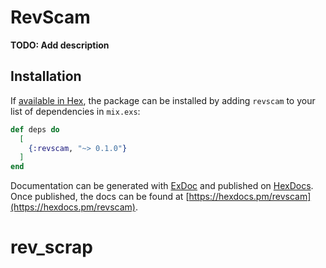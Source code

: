 # RevScam

**TODO: Add description**

## Installation

If [available in Hex](https://hex.pm/docs/publish), the package can be installed
by adding `revscam` to your list of dependencies in `mix.exs`:

```elixir
def deps do
  [
    {:revscam, "~> 0.1.0"}
  ]
end
```

Documentation can be generated with [ExDoc](https://github.com/elixir-lang/ex_doc)
and published on [HexDocs](https://hexdocs.pm). Once published, the docs can
be found at [https://hexdocs.pm/revscam](https://hexdocs.pm/revscam).

# rev_scrap
